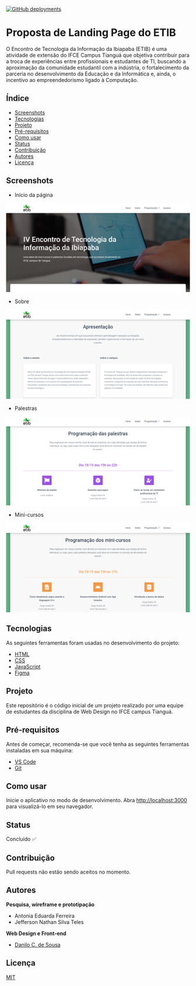 [![GitHub deployments](https://img.shields.io/github/deployments/danilocdesousa/landing-page-etib/github-pages?style=flat-square)](https://danilocdesousa.github.io/landing-page-etib/)

# Proposta de Landing Page do ETIB

O Encontro de Tecnologia da Informação da Ibiapaba (ETIB) é uma atividade de extensão do IFCE Campus Tianguá que objetiva contribuir para a troca de experiências entre profissionais e estudantes de TI, buscando a aproximação da comunidade estudantil com a indústria, o fortalecimento da parceria no desenvolvimento da Educação e da Informática e, ainda, o incentivo ao empreendedorismo ligado à Computação.

## Índice

<!--ts-->

- [Screenshots](#screenshots)
- [Tecnologias](#tecnologias)
- [Projeto](#projeto)
- [Pré-requisitos](#pré-requisitos)
- [Como usar](#como-usar)
- [Status](#status)
- [Contribuição](#contribuição)
- [Autores](#autores)
- [Licença](#licença)
<!--te-->

## Screenshots

- Início da página

![Captura de tela da página inicial do LP do ETIB](./assets/img/screenshots/screenshot-danilocdesousa.github.io-2023.01.19-19_10_45.png)

- Sobre

![Captura de tela da página inicial do LP do ETIB](./assets/img/screenshots/screenshot-danilocdesousa.github.io-2023.01.19-19_10_54.png)

- Palestras

![Captura de tela da página inicial do LP do ETIB](./assets/img/screenshots/screenshot-danilocdesousa.github.io-2023.01.19-19_11_00.png)

- Mini-cursos

![Captura de tela da página inicial do LP do ETIB](./assets/img/screenshots/screenshot-danilocdesousa.github.io-2023.01.19-19_11_08.png)


## Tecnologias

As seguintes ferramentas foram usadas no desenvolvimento do projeto:

- [HTML](https://developer.mozilla.org/en-US/docs/Web/HTML)
- [CSS](https://developer.mozilla.org/en-US/docs/Web/CSS)
- [JavaScript](https://developer.mozilla.org/en-US/docs/Web/JavaScript)
- [Figma](https://www.figma.com/)

## Projeto

Este repositório é o código inicial de um projeto realizado por uma equipe de estudantes da disciplina de Web Design no IFCE campus Tianguá.

## Pré-requisitos

Antes de começar, recomenda-se que você tenha as seguintes ferramentas instaladas em sua máquina:

- [VS Code](https://code.visualstudio.com/)
- [Git](https://git-scm.com)

## Como usar

Inicie o aplicativo no modo de desenvolvimento. Abra [http://localhost:3000](http://localhost:5500) para visualizá-lo em seu navegador.

## Status

Concluído ✅

## Contribuição

Pull requests não estão sendo aceitos no momento.

## Autores

**Pesquisa, wireframe e prototipação**

- Antonia Eduarda Ferreira
- Jefferson Nathan Silva Teles

**Web Design e Front-end**

- [Danilo C. de Sousa](https://github.com/danilocdesousa)

## Licença

[MIT](https://choosealicense.com/licenses/mit/)
